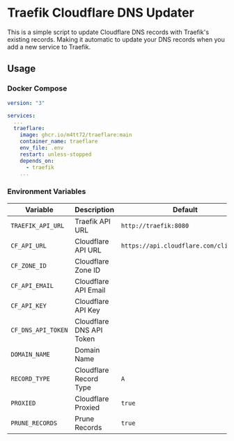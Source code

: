 # Traefik Cloudflare DNS Updater

This is a simple script to update Cloudflare DNS records with Traefik's existing records. Making it automatic to update your DNS records when you add a new service to Traefik.

## Usage

### Docker Compose

```yaml
version: "3"

services:
  ...
  traeflare:
    image: ghcr.io/m4tt72/traeflare:main
    container_name: traeflare
    env_file: .env
    restart: unless-stopped
    depends_on:
      - traefik
    ...
```

### Environment Variables

| Variable | Description | Default |
| --- | --- | --- |
| `TRAEFIK_API_URL` | Traefik API URL | `http://traefik:8080` |
| `CF_API_URL` | Cloudflare API URL | `https://api.cloudflare.com/client/v4` |
| `CF_ZONE_ID` | Cloudflare Zone ID | ` ` |
| `CF_API_EMAIL` | Cloudflare API Email | ` ` |
| `CF_API_KEY` | Cloudflare API Key | ` ` |
| `CF_DNS_API_TOKEN` | Cloudflare DNS API Token | ` ` |
| `DOMAIN_NAME` | Domain Name | ` ` |
| `RECORD_TYPE` | Cloudflare Record Type | `A` |
| `PROXIED` | Cloudflare Proxied | `true` |
| `PRUNE_RECORDS` | Prune Records | `true` |